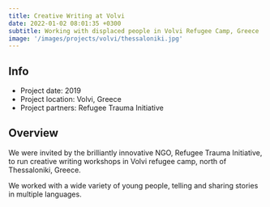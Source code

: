 ```yaml
---
title: Creative Writing at Volvi
date: 2022-01-02 08:01:35 +0300
subtitle: Working with displaced people in Volvi Refugee Camp, Greece
image: '/images/projects/volvi/thessaloniki.jpg'
---
```


## Info 
- Project date: 2019
- Project location: Volvi, Greece
- Project partners: Refugee Trauma Initiative

## Overview
We were invited by the brilliantly innovative NGO, Refugee Trauma Initiative, to run creative writing workshops in Volvi refugee camp, north of Thessaloniki, Greece.

We worked with a wide variety of young people, telling and sharing stories in multiple languages.